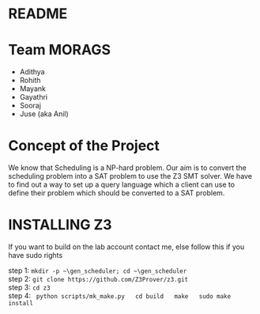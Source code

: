 # README

# Team MORAGS
* Adithya
* Rohith
* Mayank
* Gayathri
* Sooraj
* Juse (aka Anil)

# Concept of the Project  
We know that Scheduling is a NP-hard problem. Our aim is to convert the scheduling problem into a SAT problem to use the Z3 SMT solver. We have to find out a way to set up a query language which a client can use to define their problem which should be converted to a SAT problem.

# INSTALLING Z3

If you want to build on the lab account contact me, else follow this if you have sudo rights  

step 1: `mkdir -p ~\gen_scheduler; cd ~\gen_scheduler`  
step 2: `git clone https://github.com/Z3Prover/z3.git`  
step 3: `cd z3`  
step 4: ``` python scripts/mk_make.py  
            cd build  
            make  
            sudo make install```  
